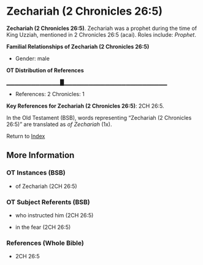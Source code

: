 # Zechariah (2 Chronicles 26:5)
**Zechariah (2 Chronicles 26:5)**. 
Zechariah was a prophet during the time of King Uzziah, mentioned in 2 Chronicles 26:5 (acai). 
Roles include: 
_Prophet_. 




**Familial Relationships of Zechariah (2 Chronicles 26:5)**


* Gender: male


**OT Distribution of References**

▁▁▁▁▁▁▁▁▁▁▁▁▁█▁▁▁▁▁▁▁▁▁▁▁▁▁▁▁▁▁▁▁▁▁▁▁▁▁
* References: 2 Chronicles: 1



**Key References for Zechariah (2 Chronicles 26:5)**: 
2CH 26:5. 


In the Old Testament (BSB), words representing “Zechariah (2 Chronicles 26:5)” are translated as 
*of Zechariah* (1x). 




Return to [Index](00-Index.md)

## More Information

### OT Instances (BSB)

* of Zechariah (2CH 26:5)



### OT Subject Referents (BSB)

* who instructed him (2CH 26:5)

* in the fear (2CH 26:5)



### References (Whole Bible)

* 2CH 26:5



